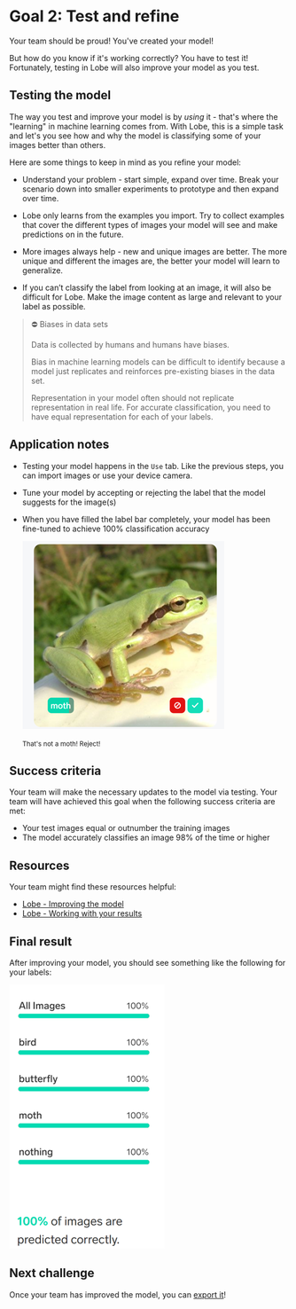# Goal 2: Test and refine

Your team should be proud! You've created your model!

But how do you know if it's working correctly? You have to test it! Fortunately, testing in Lobe will also improve your model as you test.

## Testing the model

The way you test and improve your model is by *using* it - that's where the "learning" in machine learning comes from. With Lobe, this is a simple task and let's you see how and why the model is classifying some of your images better than others.

Here are some things to keep in mind as you refine your model:

- Understand your problem - start simple, expand over time. Break your scenario down into smaller experiments to prototype and then expand over time.

- Lobe only learns from the examples you import. Try to collect examples that cover the different types of images your model will see and make predictions on in the future.

- More images always help - new and unique images are better. The more unique and different the images are, the better your model will learn to generalize.

- If you can’t classify the label from looking at an image, it will also be difficult for Lobe. Make the image content as large and relevant to your label as possible.

> ⛔️ Biases in data sets
>
> Data is collected by humans and humans have biases.
>
> Bias in machine learning models can be difficult to identify because a model just replicates and reinforces pre-existing biases in the data set.
>
> Representation in your model often should not replicate representation in real life. For accurate classification, you need to have equal representation for each of your labels.

## Application notes

- Testing your model happens in the `Use` tab. Like the previous steps, you can import images or use your device camera.
- Tune your model by accepting or rejecting the label that the model suggests for the image(s)
- When you have filled the label bar completely, your model has been fine-tuned to achieve 100% classification accuracy

    ![Screenshot of Lobe user interface, showing the prediction accuracy rate for all labels and in aggregate](./media/lobe-ui_improve-label.png)
    
    <small>That's not a moth! Reject!</small>


## Success criteria

Your team will make the necessary updates to the model via testing. Your team will have achieved this goal when the following success criteria are met:

- Your test images equal or outnumber the training images
- The model accurately classifies an image 98% of the time or higher

## Resources

Your team might find these resources helpful:

- [Lobe - Improving the model](https://www.lobe.ai/docs/improving/improving)
- [Lobe - Working with your results](https://www.lobe.ai/docs/results/results)

## Final result

After improving your model, you should see something like the following for your labels:

![Screenshot of Lobe user interface, showing the prediction accuracy rate for all labels and in aggregate](./media/lobe-ui_label-prediction-rates.png)

## Next challenge

Once your team has improved the model, you can [export it](./3-export.md)!
